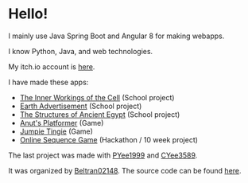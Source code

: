 
# Hello!

I mainly use Java Spring Boot and Angular 8 for making webapps.

I know Python, Java, and web technologies.

My itch.io account is [here](https://itch.io/profile/anut).

I have made these apps:
- [The Inner Workings of the Cell](https://anut-py.github.io/cells/) (School project)
- [Earth Advertisement](https://anut-py.github.io/earth-advertisement/home) (School project)
- [The Structures of Ancient Egypt](https://anut-py.github.io/egypt-project/home) (School project)
- [Anut's Platformer](https://anut.itch.io/anuts-platformer) (Game)
- [Jumpie Tingie](https://anut.itch.io/jumpie-tingie) (Game)
- [Online Sequence Game](https://sequence-hackathon.herokuapp.com) (Hackathon / 10 week project)

The last project was made with [PYee1999](https://github.com/PYee1999) and [CYee3589](https://github.com/CYee3589).

It was organized by [Beltran02148](https://github.com/Beltran02148). The source code can be found [here](https://github.com/PYee1999/sequence-hackathon).
